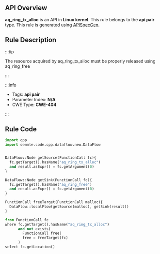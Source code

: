 ---
---


## API Overview
**aq_ring_tx_alloc** is an API in **Linux kernel**. This rule belongs to the **api pair** type. This rule is generated using [APISpecGen](../../tools/APISpecGen).
## Rule Description

:::tip

The resource acquired by aq_ring_tx_alloc must be properly released using aq_ring_free

:::

:::info

- Tags: **api pair**
- Parameter Index: **N/A**
- CWE Type: **CWE-404**

:::

## Rule Code
```python
import cpp
import semmle.code.cpp.dataflow.new.DataFlow


DataFlow::Node getSource(FunctionCall fc){
  fc.getTarget().hasName("aq_ring_tx_alloc")
  and result.asExpr() = fc.getArgument(0)
}

DataFlow::Node getSink(FunctionCall fc){
  fc.getTarget().hasName("aq_ring_free")
  and result.asExpr() = fc.getArgument(0)
}

FunctionCall freeTarget(FunctionCall malloc){
  DataFlow::localFlow(getSource(malloc), getSink(result))
}

from FunctionCall fc
where fc.getTarget().hasName("aq_ring_tx_alloc")
      and not exists(
        FunctionCall free| 
        free = freeTarget(fc)
      )
select fc.getLocation()

    
```